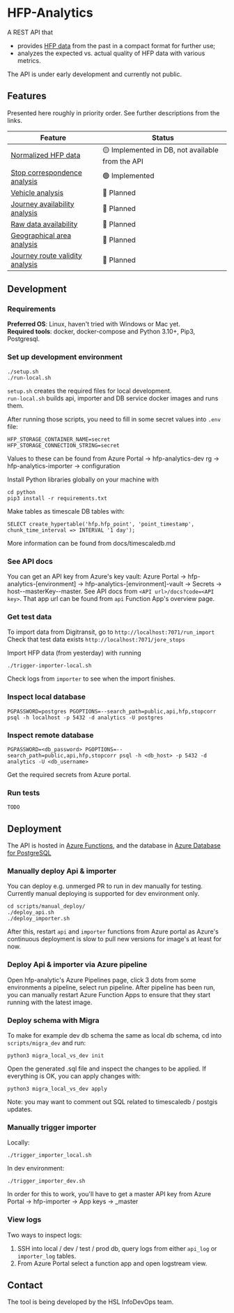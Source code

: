 # HFP-Analytics

A REST API that 

- provides [HFP data](https://digitransit.fi/en/developers/apis/4-realtime-api/vehicle-positions/) from the past in a compact format for further use;
- analyzes the expected vs. actual quality of HFP data with various metrics.

The API is under early development and currently not public.

## Features

Presented here roughly in priority order.
See further descriptions from the links.

| Feature | Status |
| ------- | ------ |
| [Normalized HFP data](./docs/data-model-and-io.md) | 🟡 Implemented in DB, not available from the API |
| [Stop correspondence analysis](./docs/analysis-features.md#stop-correspondence-analysis) | 🟢 Implemented |
| [Vehicle analysis](./docs/analysis-features.md#vehicle-analysis) | 🔴 Planned |
| [Journey availability analysis](./docs/analysis-features.md#journey-availability-analysis) | 🔴 Planned |
| [Raw data availability](./docs/analysis-features.md#raw-data-availability) | 🔴 Planned |
| [Geographical area analysis](./docs/analysis-features.md#geographical-area-analysis) | 🔴 Planned |
| [Journey route validity analysis](./docs/analysis-features.md#journey-route-validity-analysis) | 🔴 Planned |

## Development

### Requirements

**Preferred OS**: Linux, haven't tried with Windows or Mac yet.\
**Required tools**: docker, docker-compose and Python 3.10+, Pip3, Postgresql.

### Set up development environment
```
./setup.sh
./run-local.sh
```

`setup.sh` creates the required files for local development.\
`run-local.sh` builds api, importer and DB service docker images and runs them.

After running those scripts, you need to fill in some secret values into `.env` file:
```
HFP_STORAGE_CONTAINER_NAME=secret
HFP_STORAGE_CONNECTION_STRING=secret
```
Values to these can be found from Azure Portal -> hfp-analytics-dev rg -> hfp-analytics-importer -> configuration

Install Python libraries globally on your machine with
```
cd python
pip3 install -r requirements.txt
```
Make tables as timescale DB tables with:
```
SELECT create_hypertable('hfp.hfp_point', 'point_timestamp', chunk_time_interval => INTERVAL '1 day');
```
More information can be found from docs/timescaledb.md

### See API docs

You can get an API key from Azure's key vault: Azure Portal -> hfp-analytics-[environment] -> hfp-analytics-[environment]-vault -> Secrets -> host--masterKey--master. See API docs from `<API url>/docs?code=<API key>`. That app url can be found from `api` Function App's overview page.

### Get test data

To import data from Digitransit, go to `http://localhost:7071/run_import`
Check that test data exists `http://localhost:7071/jore_stops`

Import HFP data (from yesterday) with running
```
./trigger-importer-local.sh
```
Check logs from `importer` to see when the import finishes.

### Inspect local database
```
PGPASSWORD=postgres PGOPTIONS=--search_path=public,api,hfp,stopcorr psql -h localhost -p 5432 -d analytics -U postgres
```

### Inspect remote database
```
PGPASSWORD=<db_password> PGOPTIONS=--search_path=public,api,hfp,stopcorr psql -h <db_host> -p 5432 -d analytics -U <db_username>
```

Get the required secrets from Azure portal.


### Run tests
```
TODO
```

## Deployment

The API is hosted in [Azure Functions](https://docs.microsoft.com/en-us/azure/azure-functions/), and the database in [Azure Database for PostgreSQL](https://azure.microsoft.com/en-us/services/postgresql/)

### Manually deploy Api & importer

You can deploy e.g. unmerged PR to run in dev manually for testing. Currently manual deploying is supported for dev environment only.
```
cd scripts/manual_deploy/
./deploy_api.sh
./deploy_importer.sh
```
After this, restart `api` and `importer` functions from Azure portal as Azure's continuous deployment is slow to pull new versions for image's at least for now.

### Deploy Api & importer via Azure pipeline

Open hfp-analytic's Azure Pipelines page, click 3 dots from some environments a pipeline, select run pipeline. After pipeline has been run, you can manually restart Azure Function Apps to ensure that they start running with the latest image.

### Deploy schema with Migra

To make for example dev db schema the same as local db schema, cd into `scripts/migra_dev` and run:

```
python3 migra_local_vs_dev init
```
Open the generated .sql file and inspect the changes to be applied. If everything is OK, you can apply changes with:
```
python3 migra_local_vs_dev apply
```
Note: you may want to comment out SQL related to timescaledb / postgis updates. 

### Manually trigger importer

Locally:
```
./trigger_importer_local.sh
```

In dev environment:
```
./trigger_importer_dev.sh
```
In order for this to work, you'll have to get a master API key from Azure Portal -> hfp-importer -> App keys -> _master

### View logs

Two ways to inspect logs:
1) SSH into local / dev / test / prod db, query logs from either `api_log` or `importer_log` tables.
2) From Azure Portal select a function app and open logstream view.

## Contact

The tool is being developed by the HSL InfoDevOps team.